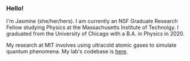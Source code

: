 ### Hello!

<!--
**jkalia/jkalia** is a ✨ _special_ ✨ repository because its `README.md` (this file) appears on your GitHub profile.

Here are some ideas to get you started:

- 🔭 I’m currently working on ...
- 🌱 I’m currently learning ...
- 👯 I’m looking to collaborate on ...
- 🤔 I’m looking for help with ...
- 💬 Ask me about ...
- 📫 How to reach me: ...
- 😄 Pronouns: ...
- ⚡ Fun fact: ...
-->

I'm Jasmine (she/her/hers). 
I am currently an NSF Graduate Research Fellow studying Physics at the Massachusetts Institute of Technolgy. 
I graduated from the University of Chicago with a B.A. in Physics in 2020. 


My research at MIT involves using ultracold atomic gases to simulate quantum phenomena.
My lab's codebase is [here](https://github.com/Fletcher-Labs).
